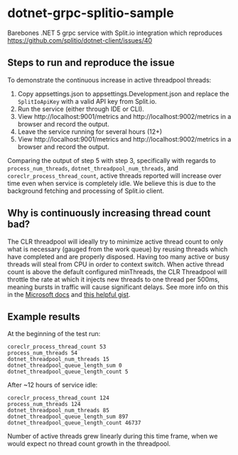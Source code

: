 # dotnet-grpc-splitio-sample
Barebones .NET 5 grpc service with Split.io integration which reproduces https://github.com/splitio/dotnet-client/issues/40

## Steps to run and reproduce the issue
To demonstrate the continuous increase in active threadpool threads:
1. Copy appsettings.json to appsettings.Development.json and replace the `SplitIoApiKey` with a valid API key from Split.io.
2. Run the service (either through IDE or CLI).
3. View http://localhost:9001/metrics and http://localhost:9002/metrics in a browser and record the output.
4. Leave the service running for several hours (12+)
5. View http://localhost:9001/metrics and http://localhost:9002/metrics in a browser and record the output.  

Comparing the output of step 5 with step 3, specifically with regards to `process_num_threads`, `dotnet_threadpool_num_threads`, and `coreclr_process_thread_count`,  active threads reported will increase over time even when service is completely idle.  We believe this is due to the background fetching and processing of Split.io client.

## Why is continuously increasing thread count bad?
The CLR threadpool will ideally try to minimize active thread count to only what is necessary (gauged from the work queue) by reusing threads which have completed and are properly disposed.  Having too many active or busy threads will steal from CPU in order to context switch.  When active thread count is above the default configured minThreads, the CLR Threadpool will throttle the rate at which it injects new threads to one thread per 500ms, meaning bursts in traffic will cause significant delays.  See more info on this in the [Microsoft docs](https://docs.microsoft.com/en-us/dotnet/standard/threading/the-managed-thread-pool) and [this helpful gist](https://gist.github.com/JonCole/e65411214030f0d823cb#file-threadpool-md).


## Example results
At the beginning of the test run:
```
coreclr_process_thread_count 53
process_num_threads 54
dotnet_threadpool_num_threads 15
dotnet_threadpool_queue_length_sum 0
dotnet_threadpool_queue_length_count 5
```

After ~12 hours of service idle:
```
coreclr_process_thread_count 124
process_num_threads 124
dotnet_threadpool_num_threads 85
dotnet_threadpool_queue_length_sum 897
dotnet_threadpool_queue_length_count 46737
```

Number of active threads grew linearly during this time frame, when we would expect no thread count growth in the threadpool.
